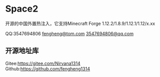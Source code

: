 # Space2
开源的中国外置热注入，它支持Minecraft Forge 1.12.2/1.8.9/1.12.1/1.12/x.xx

QQ:3547694806
fengheng@tom.com
3547694806@qq.com

## 开源地址库
Gitee:https://gitee.com/Nirvana1314
Github:https://github.com/fengheng1314